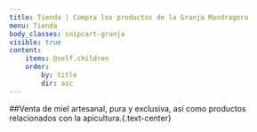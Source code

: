 ```yaml
---
title: Tienda | Compra los productos de la Granja Mandragora
menu: Tienda
body_classes: snipcart-granja
visible: true
content:
    items: @self.children
    order:
        by: title
        dir: asc    
---
```

##Venta de miel artesanal, pura y exclusiva, así como productos relacionados con la apicultura.{.text-center}

